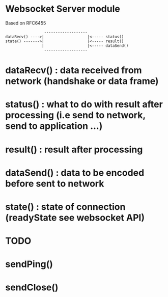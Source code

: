 Websocket Server module
=======================

Based on RFC6455

                     -------------------
    dataRecv() ---->|                   |<----- status()
    state() ------->|                   |<----- result()
                    |                   |<----- dataSend()
                     -------------------
                     
# dataRecv() : data received from network (handshake or data frame)
# status() : what to do with result after processing (i.e send to network, send to application ...)
# result() : result after processing
# dataSend() : data to be encoded before sent to network
# state() : state of connection (readyState see websocket API)
# TODO
# sendPing()
# sendClose()